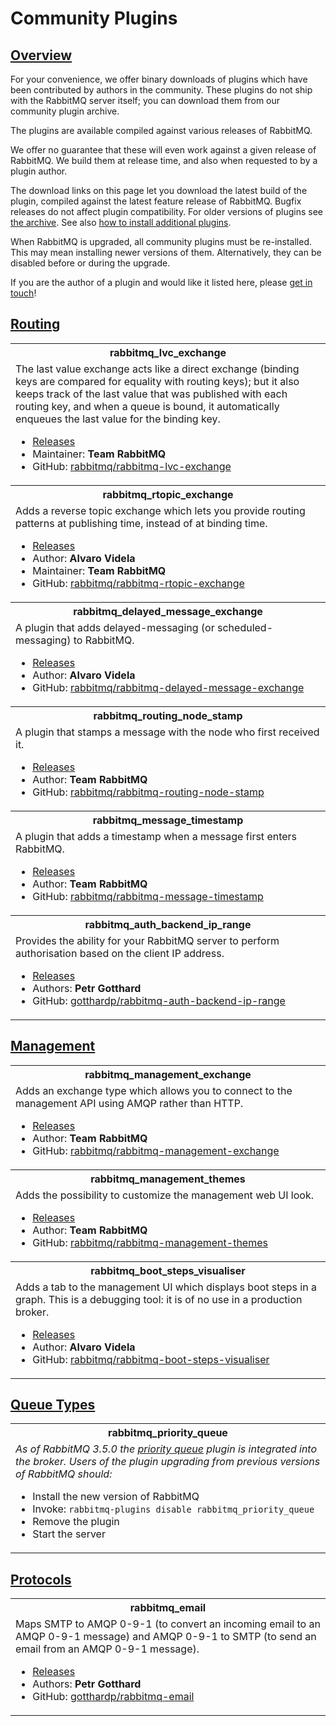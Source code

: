 <!--
Copyright (c) 2007-2022 VMware, Inc. or its affiliates.

All rights reserved. This program and the accompanying materials
are made available under the terms of the under the Apache License,
Version 2.0 (the "License”); you may not use this file except in compliance
with the License. You may obtain a copy of the License at

https://www.apache.org/licenses/LICENSE-2.0

Unless required by applicable law or agreed to in writing, software
distributed under the License is distributed on an "AS IS" BASIS,
WITHOUT WARRANTIES OR CONDITIONS OF ANY KIND, either express or implied.
See the License for the specific language governing permissions and
limitations under the License.
-->

# Community Plugins

## <a id="overview" class="anchor" href="#overview">Overview</a>

For your convenience, we offer binary downloads of plugins
which have been contributed by authors in the
community. These plugins do not ship with the RabbitMQ
server itself; you can download them from
our community plugin archive.

The plugins are available compiled against various releases
of RabbitMQ.

We offer no guarantee that these will even work
against a given release of RabbitMQ. We build them at
release time, and also when requested to by a plugin
author.

The download links on this page let you download the latest
build of the plugin, compiled against the latest feature
release of RabbitMQ. Bugfix releases do not affect plugin
compatibility. For older versions of plugins
see [the archive](https://dl.bintray.com/rabbitmq/community-plugins/). See also
[how to install additional plugins](installing-plugins.html).

When RabbitMQ is upgraded, all community plugins must be re-installed.
This may mean installing newer versions of them. Alternatively,
they can be disabled before or during the upgrade.

If you are the author of a plugin and would like it listed
here, please [get in touch](contact.html)!


## <a id="routing" class="anchor" href="#routing">Routing</a>

<table class="plugins">
  <tr>
    <th>rabbitmq_lvc_exchange</th>
  </tr>
  <tr>
    <td>
      The last value exchange acts like a direct exchange (binding
      keys are compared for equality with routing keys); but it
      also keeps track of the last value that was published with
      each routing key, and when a queue is bound, it
      automatically enqueues the last value for the binding key.
      <ul>
        <li><a href="https://github.com/rabbitmq/rabbitmq-lvc-exchange/releases">Releases</a></li>
        <li>Maintainer: <b>Team RabbitMQ</b></li>
        <li>GitHub: <a href="https://github.com/rabbitmq/rabbitmq-lvc-exchange">rabbitmq/rabbitmq-lvc-exchange</a></li>
      </ul>
    </td>
  </tr>

  <tr>
    <th>rabbitmq_rtopic_exchange</th>
  </tr>
  <tr>
    <td>
      Adds a reverse topic exchange which lets you provide
      routing patterns at publishing time, instead of at
      binding time.
      <ul>
        <li><a href="https://github.com/rabbitmq/rabbitmq-rtopic-exchange/releases">Releases</a></li>
        <li>Author: <b>Alvaro Videla</b></li>
        <li>Maintainer: <b>Team RabbitMQ</b></li>
        <li>GitHub: <a href="https://github.com/rabbitmq/rabbitmq-rtopic-exchange">rabbitmq/rabbitmq-rtopic-exchange</a></li>
      </ul>
    </td>
  </tr>

  <tr>
    <th>rabbitmq_delayed_message_exchange</th>
  </tr>
  <tr>
    <td>
      A plugin that adds delayed-messaging (or scheduled-messaging) to RabbitMQ.
      <ul>
        <li><a href="https://github.com/rabbitmq/rabbitmq-delayed-message-exchange/releases">Releases</a></li>
        <li>Author: <b>Alvaro Videla</b></li>
        <li>GitHub: <a href="https://github.com/rabbitmq/rabbitmq-delayed-message-exchange">rabbitmq/rabbitmq-delayed-message-exchange</a></li>
      </ul>
    </td>
  </tr>

  <tr>
    <th>rabbitmq_routing_node_stamp</th>
  </tr>
  <tr>
    <td>
      A plugin that stamps a message with the node who first
      received it.
      <ul>
        <li><a href="https://github.com/rabbitmq/rabbitmq-routing-node-stamp/releases">Releases</a></li>
        <li>Author: <b>Team RabbitMQ</b></li>
        <li>GitHub: <a href="https://github.com/rabbitmq/rabbitmq-routing-node-stamp">rabbitmq/rabbitmq-routing-node-stamp</a></li>
      </ul>
    </td>
  </tr>

  <tr>
    <th>rabbitmq_message_timestamp</th>
  </tr>
  <tr>
    <td>
      A plugin that adds a timestamp when a message first enters
      RabbitMQ.
      <ul>
        <li><a href="https://github.com/rabbitmq/rabbitmq-message-timestamp/releases">Releases</a></li>
        <li>Author: <b>Team RabbitMQ</b></li>
        <li>GitHub: <a href="https://github.com/rabbitmq/rabbitmq-message-timestamp">rabbitmq/rabbitmq-message-timestamp</a></li>
      </ul>
    </td>
  </tr>

  <tr>
    <th>rabbitmq_auth_backend_ip_range</th>
  </tr>
  <tr>
    <td>
      Provides the ability for your RabbitMQ server to perform authorisation based on the client IP address.
      <ul>
        <li><a href="https://github.com/gotthardp/rabbitmq-auth-backend-ip-range/releases">Releases</a></li>
        <li>Authors: <b>Petr Gotthard</b></li>
        <li>GitHub: <a href="https://github.com/gotthardp/rabbitmq-auth-backend-ip-range">gotthardp/rabbitmq-auth-backend-ip-range</a></li>
      </ul>
    </td>
  </tr>
</table>


## <a id="mgmt" class="anchor" href="#mgmt">Management</a>

<table class="plugins">
  <tr>
    <th>rabbitmq_management_exchange</th>
  </tr>
  <tr>
    <td>
      Adds an exchange type which allows you to connect to the
      management API using AMQP rather than HTTP.
      <ul>
        <li><a href="https://github.com/rabbitmq/rabbitmq-management-exchange/releases">Releases</a></li>
        <li>Author: <b>Team RabbitMQ</b></li>
        <li>GitHub: <a href="https://github.com/rabbitmq/rabbitmq-management-exchange">rabbitmq/rabbitmq-management-exchange</a></li>
      </ul>
    </td>
  </tr>

  <tr>
    <th>rabbitmq_management_themes</th>
  </tr>
  <tr>
    <td>
      Adds the possibility to customize the management web UI look.
      <ul>
        <li><a href="https://github.com/rabbitmq/rabbitmq-management-themes/releases">Releases</a></li>
        <li>Author: <b>Team RabbitMQ</b></li>
        <li>GitHub: <a href="https://github.com/rabbitmq/rabbitmq-management-themes">rabbitmq/rabbitmq-management-themes</a></li>
      </ul>
    </td>
  </tr>

  <tr>
    <th>rabbitmq_boot_steps_visualiser</th>
  </tr>
  <tr>
    <td>
      Adds a tab to the management UI which displays boot steps
      in a graph. This is a debugging tool: it is of no use in a
      production broker.
      <ul>
        <li><a href="https://github.com/rabbitmq/rabbitmq-boot-steps-visualiser/releases">Releases</a></li>
        <li>Author: <b>Alvaro Videla</b></li>
        <li>GitHub: <a href="https://github.com/rabbitmq/rabbitmq-boot-steps-visualiser">rabbitmq/rabbitmq-boot-steps-visualiser</a></li>
      </ul>
    </td>
  </tr>
</table>


## <a id="queues" class="anchor" href="#queues">Queue Types</a>

<table class="plugins">
  <tr>
    <th>rabbitmq_priority_queue</th>
  </tr>
  <tr>
    <td>
      <i>
        As of RabbitMQ 3.5.0 the <a href="priority.html">priority queue</a> plugin is
        integrated into the broker. Users of the plugin
        upgrading from previous versions of RabbitMQ should:
      </i>
      <ul>
        <li>Install the new version of RabbitMQ</li>
        <li>Invoke: <code>rabbitmq-plugins disable rabbitmq_priority_queue</code></li>
        <li>Remove the plugin</li>
        <li>Start the server</li>
      </ul>
    </td>
  </tr>
</table>


## <a id="protocols" class="anchor" href="#protocols">Protocols</a>

<table class="plugins">
  <tr>
    <th>rabbitmq_email</th>
  </tr>
  <tr>
    <td>
      Maps SMTP to AMQP 0-9-1 (to convert an incoming email to an AMQP 0-9-1
      message) and AMQP 0-9-1 to SMTP (to send an email from an AMQP 0-9-1 message).
      <ul>
        <li><a href="https://github.com/gotthardp/rabbitmq-email/releases">Releases</a></li>
        <li>Authors: <b>Petr Gotthard</b></li>
        <li>GitHub: <a href="https://github.com/gotthardp/rabbitmq-email">gotthardp/rabbitmq-email</a></li>
      </ul>
    </td>
  </tr>
</table>
